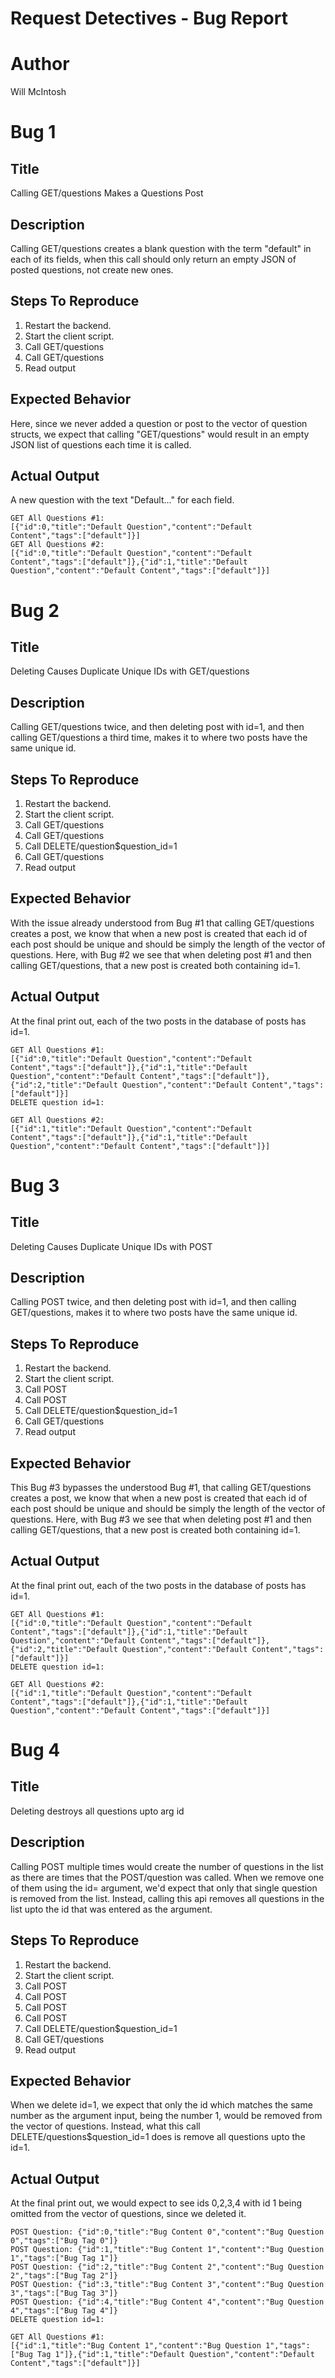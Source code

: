 # Request Detectives - Bug Report

# Author

Will McIntosh

# Bug 1

## Title

Calling GET/questions Makes a Questions Post

## Description

Calling GET/questions creates a blank question with
the term "default" in each of its fields, when this
call should only return an empty JSON of posted
questions, not create new ones.

## Steps To Reproduce

1. Restart the backend.
2. Start the client script.
3. Call GET/questions
4. Call GET/questions
5. Read output

## Expected Behavior

Here, since we never added a question or post to the vector of question structs,
we expect that calling "GET/questions" would result in an
empty JSON list of questions each time it is called.

## Actual Output

A new question with the text "Default..." for each field.

```
GET All Questions #1:
[{"id":0,"title":"Default Question","content":"Default Content","tags":["default"]}]
GET All Questions #2:
[{"id":0,"title":"Default Question","content":"Default Content","tags":["default"]},{"id":1,"title":"Default Question","content":"Default Content","tags":["default"]}]
```

# Bug 2

## Title

Deleting Causes Duplicate Unique IDs with GET/questions

## Description

Calling GET/questions twice, and then deleting post with
id=1, and then calling GET/questions a third time,
makes it to where two posts have the same unique id.

## Steps To Reproduce

1. Restart the backend.
2. Start the client script.
3. Call GET/questions
4. Call GET/questions
5. Call DELETE/question$question_id=1
6. Call GET/questions
7. Read output

## Expected Behavior

With the issue already understood from Bug #1 that calling
GET/questions creates a post, we know that when a new
post is created that each id of each post should be unique
and should be simply the length of the vector of questions.
Here, with Bug #2 we see that when deleting post #1 and
then calling GET/questions, that a new post is created
both containing id=1.

## Actual Output

At the final print out, each of the two posts in the
database of posts has id=1.

```
GET All Questions #1: 
[{"id":0,"title":"Default Question","content":"Default Content","tags":["default"]},{"id":1,"title":"Default Question","content":"Default Content","tags":["default"]},{"id":2,"title":"Default Question","content":"Default Content","tags":["default"]}]
DELETE question id=1: 

GET All Questions #2: 
[{"id":1,"title":"Default Question","content":"Default Content","tags":["default"]},{"id":1,"title":"Default Question","content":"Default Content","tags":["default"]}]
```

# Bug 3

## Title

Deleting Causes Duplicate Unique IDs with POST

## Description

Calling POST twice, and then deleting post with
id=1, and then calling GET/questions,
makes it to where two posts have the same unique id.

## Steps To Reproduce

1. Restart the backend.
2. Start the client script.
3. Call POST
4. Call POST
5. Call DELETE/question$question_id=1
6. Call GET/questions
7. Read output

## Expected Behavior

This Bug #3 bypasses the understood Bug #1, that calling
GET/questions creates a post, we know that when a new
post is created that each id of each post should be unique
and should be simply the length of the vector of questions.
Here, with Bug #3 we see that when deleting post #1 and
then calling GET/questions, that a new post is created
both containing id=1.

## Actual Output

At the final print out, each of the two posts in the
database of posts has id=1.

```
GET All Questions #1: 
[{"id":0,"title":"Default Question","content":"Default Content","tags":["default"]},{"id":1,"title":"Default Question","content":"Default Content","tags":["default"]},{"id":2,"title":"Default Question","content":"Default Content","tags":["default"]}]
DELETE question id=1: 

GET All Questions #2: 
[{"id":1,"title":"Default Question","content":"Default Content","tags":["default"]},{"id":1,"title":"Default Question","content":"Default Content","tags":["default"]}]
```

# Bug 4

## Title

Deleting destroys all questions upto arg id

## Description

Calling POST multiple times would create the number
of questions in the list as there are times that the
POST/question was called. When we remove one of them
using the id= argument, we'd expect that only that
single question is removed from the list. Instead,
calling this api removes all questions in the list
upto the id that was entered as the argument.

## Steps To Reproduce

1. Restart the backend.
2. Start the client script.
3. Call POST
4. Call POST
5. Call POST
6. Call POST
7. Call DELETE/question$question_id=1
8. Call GET/questions
9. Read output

## Expected Behavior

When we delete id=1, we expect that only the id which
matches the same number as the argument input, being
the number 1, would be removed from the vector of questions. Instead,
what this call DELETE/questions$question_id=1 does is
remove all questions upto the id=1.

## Actual Output

At the final print out, we would expect to see ids 0,2,3,4
with id 1 being omitted from the vector of questions, since we deleted it.

```
POST Question: {"id":0,"title":"Bug Content 0","content":"Bug Question 0","tags":["Bug Tag 0"]}
POST Question: {"id":1,"title":"Bug Content 1","content":"Bug Question 1","tags":["Bug Tag 1"]}
POST Question: {"id":2,"title":"Bug Content 2","content":"Bug Question 2","tags":["Bug Tag 2"]}
POST Question: {"id":3,"title":"Bug Content 3","content":"Bug Question 3","tags":["Bug Tag 3"]}
POST Question: {"id":4,"title":"Bug Content 4","content":"Bug Question 4","tags":["Bug Tag 4"]}
DELETE question id=1: 

GET All Questions #1: 
[{"id":1,"title":"Bug Content 1","content":"Bug Question 1","tags":["Bug Tag 1"]},{"id":1,"title":"Default Question","content":"Default Content","tags":["default"]}]
```
